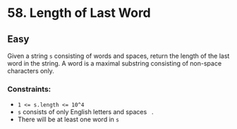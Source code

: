 # 58. Length of Last Word

## Easy

Given a string `s` consisting of words and spaces, return the length of the last word in the string. A word is a maximal
substring consisting of non-space characters only.

### Constraints:

- `1 <= s.length <= 10^4`
- `s` consists of only English letters and spaces ` `.
- There will be at least one word in `s`
